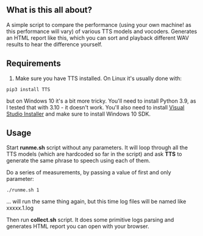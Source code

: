 ## What is this all about?

A simple script to compare the performance (using your own machine! as this performance will vary) of various TTS models and vocoders.
Generates an HTML report like this, which you can sort and playback different WAV results to hear the difference yourself.

## Requirements

1. Make sure you have TTS installed. On Linux it's usually done with:

```
pip3 install TTS
```

but on Windows 10 it's a bit more tricky.
You'll need to install Python 3.9, as I tested that with 3.10 - it doesn't work.
You'll also need to install [Visual Studio Installer](xxxx) and make sure to install Windows 10 SDK.

## Usage

Start **runme.sh** script without any parameters. It will loop through all the TTS models (which are hardcoded so far in the script) and
ask **TTS** to generate the same phrase to speech using each of them.

Do a series of measurements, by passing a value of first and only parameter:
```
./runme.sh 1
```
... will run the same thing again, but this time log files will be named like xxxxx.1.log

Then run **collect.sh** script. It does some primitive logs parsing and generates HTML report you can open with your browser.
